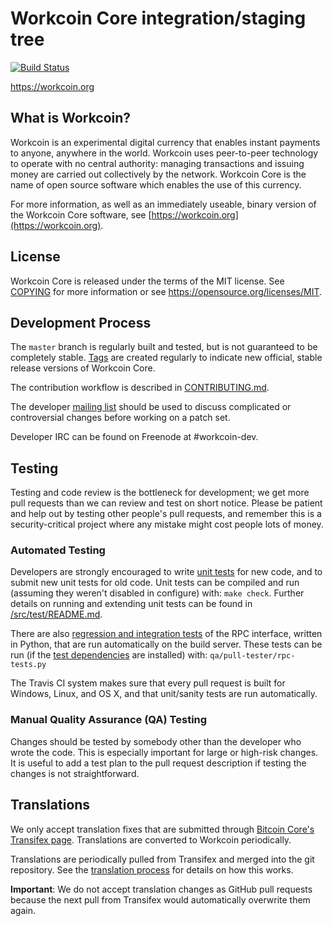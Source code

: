 Workcoin Core integration/staging tree
=====================================

[![Build Status](https://travis-ci.org/workcoin-project/workcoin.svg?branch=master)](https://travis-ci.org/workcoin-project/workcoin)

https://workcoin.org

What is Workcoin?
----------------

Workcoin is an experimental digital currency that enables instant payments to
anyone, anywhere in the world. Workcoin uses peer-to-peer technology to operate
with no central authority: managing transactions and issuing money are carried
out collectively by the network. Workcoin Core is the name of open source
software which enables the use of this currency.

For more information, as well as an immediately useable, binary version of
the Workcoin Core software, see [https://workcoin.org](https://workcoin.org).

License
-------

Workcoin Core is released under the terms of the MIT license. See [COPYING](COPYING) for more
information or see https://opensource.org/licenses/MIT.

Development Process
-------------------

The `master` branch is regularly built and tested, but is not guaranteed to be
completely stable. [Tags](https://github.com/workcoin-project/workcoin/tags) are created
regularly to indicate new official, stable release versions of Workcoin Core.

The contribution workflow is described in [CONTRIBUTING.md](CONTRIBUTING.md).

The developer [mailing list](https://groups.google.com/forum/#!forum/workcoin-dev)
should be used to discuss complicated or controversial changes before working
on a patch set.

Developer IRC can be found on Freenode at #workcoin-dev.

Testing
-------

Testing and code review is the bottleneck for development; we get more pull
requests than we can review and test on short notice. Please be patient and help out by testing
other people's pull requests, and remember this is a security-critical project where any mistake might cost people
lots of money.

### Automated Testing

Developers are strongly encouraged to write [unit tests](src/test/README.md) for new code, and to
submit new unit tests for old code. Unit tests can be compiled and run
(assuming they weren't disabled in configure) with: `make check`. Further details on running
and extending unit tests can be found in [/src/test/README.md](/src/test/README.md).

There are also [regression and integration tests](/qa) of the RPC interface, written
in Python, that are run automatically on the build server.
These tests can be run (if the [test dependencies](/qa) are installed) with: `qa/pull-tester/rpc-tests.py`

The Travis CI system makes sure that every pull request is built for Windows, Linux, and OS X, and that unit/sanity tests are run automatically.

### Manual Quality Assurance (QA) Testing

Changes should be tested by somebody other than the developer who wrote the
code. This is especially important for large or high-risk changes. It is useful
to add a test plan to the pull request description if testing the changes is
not straightforward.

Translations
------------

We only accept translation fixes that are submitted through [Bitcoin Core's Transifex page](https://www.transifex.com/projects/p/bitcoin/).
Translations are converted to Workcoin periodically.

Translations are periodically pulled from Transifex and merged into the git repository. See the
[translation process](doc/translation_process.md) for details on how this works.

**Important**: We do not accept translation changes as GitHub pull requests because the next
pull from Transifex would automatically overwrite them again.
